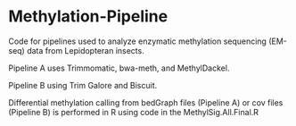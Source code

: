 # Methylation-Pipeline
Code for pipelines used to analyze enzymatic methylation sequencing (EM-seq) data from Lepidopteran insects.

Pipeline A uses Trimmomatic, bwa-meth, and MethylDackel.

Pipeline B using Trim Galore and Biscuit.

Differential methylation calling from bedGraph files (Pipeline A) or cov files (Pipeline B) is performed in R using code in the MethylSig.All.Final.R
